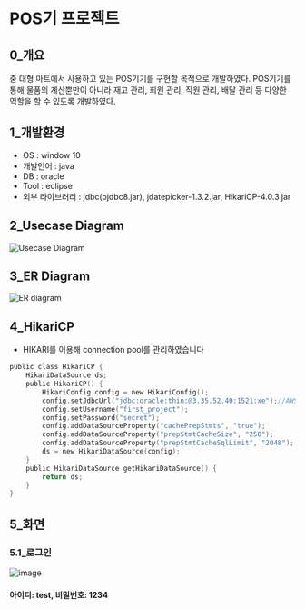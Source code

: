 # POS기 프로젝트
## 0_개요
중 대형 마트에서 사용하고 있는 POS기기를 구현할 목적으로 개발하였다. POS기기를 통해 물품의 계산뿐만이 아니라 재고 관리, 회원 관리, 직원 관리, 배달 관리 등 다양한 역할을 할 수 있도록 개발하였다. 
## 1_개발환경
  * OS : window 10
  * 개발언어 : java
  * DB : oracle
  * Tool : eclipse
  * 외부 라이브러리 : jdbc(ojdbc8.jar), jdatepicker-1.3.2.jar, HikariCP-4.0.3.jar
## 2_Usecase Diagram
![Usecase Diagram](https://user-images.githubusercontent.com/82793713/124924225-2fd0c900-e036-11eb-9cd9-f1c41cbdda8b.jpg)
## 3_ER Diagram
![ER diagram](https://user-images.githubusercontent.com/82793713/124924220-2e9f9c00-e036-11eb-9e07-889593f5db2d.png)
## 4_HikariCP
  * HIKARI를 이용해 connection pool를 관리하였습니다
```C
public class HikariCP {
	HikariDataSource ds;
	public HikariCP() {
		HikariConfig config = new HikariConfig();
		config.setJdbcUrl("jdbc:oracle:thin:@3.35.52.40:1521:xe");//AWS EC2 서버이다
		config.setUsername("first_project");
		config.setPassword("secret");
		config.addDataSourceProperty("cachePrepStmts", "true");
		config.addDataSourceProperty("prepStmtCacheSize", "250");
		config.addDataSourceProperty("prepStmtCacheSqlLimit", "2048");
		ds = new HikariDataSource(config);
	}
	public HikariDataSource getHikariDataSource() {
		return ds;
	}
}
```
## 5_화면
### 5.1_로그인
![image](https://user-images.githubusercontent.com/82793713/124926059-10d33680-e038-11eb-8cba-3f284577c430.png)
#### 아이디: test, 비밀번호: 1234
